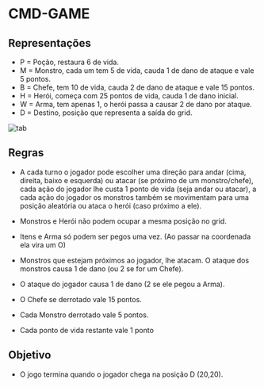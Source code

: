 # CMD-GAME

## Representações

 - P = Poção, restaura 6 de vida.
 - M = Monstro, cada um tem 5 de vida, cauda 1 de dano de ataque e vale 5 pontos.
 - B = Chefe, tem 10 de vida, cauda 2 de dano de ataque e vale 15 pontos.
 - H = Herói, começa com 25 pontos de vida, cauda 1 de dano inicial.
 - W = Arma, tem apenas 1, o herói passa a causar 2 de dano por ataque.
 - D = Destino, posição que representa a saída do grid.
  
![tab](https://user-images.githubusercontent.com/69995854/147893653-62145a67-e6b0-4144-a554-38dac8d22be7.png)

  
## Regras 

 - A cada turno o jogador pode escolher uma direção para andar (cima, direita, baixo e esquerda)
  ou atacar (se próximo de um monstro/chefe), cada ação do jogador lhe custa 1 ponto de vida
  (seja andar ou atacar), a cada ação do jogador os monstros também se movimentam para uma
  posição aleatória ou ataca o herói (caso próximo a ele).

 - Monstros e Herói não podem ocupar a mesma posição no grid.

 - Itens e Arma só podem ser pegos uma vez. (Ao passar na coordenada ela vira um O)

 - Monstros que estejam próximos ao jogador, lhe atacam. O ataque dos monstros causa 1 de
  dano (ou 2 se for um Chefe).

 - O ataque do jogador causa 1 de dano (2 se ele pegou a Arma).
  
 - O Chefe se derrotado vale 15 pontos.
  
 - Cada Monstro derrotado vale 5 pontos.
  
 - Cada ponto de vida restante vale 1 ponto
  
## Objetivo
  
 - O jogo termina quando o jogador chega na posição D (20,20).
  

